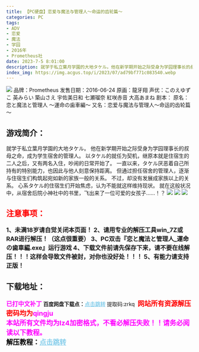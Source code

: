 ```yaml
---
title: 【PC硬盘】恋爱与魔法与管理人～命运的齿轮篇～
categories: PC
tags:
- ADV
- 恋爱
- 魔法
- 学园
- 2016年
- Prometheus社
date: 2023-7-5 8:01:00
description: 就学于私立葉月学園的大地タケル。他在新学期开始之际受身为学园理事长的叔母之命，成为学生宿舍的管理人。以タケル的就任为契机，继原本就是住宿生的二人之后，又有两名入住，吵闹的日常开始了。一直以来，タケル厌恶着自己所持有的特别能力，也因此与他人刻意保持距离。但通过担任宿舍的管理人，逐渐与住宿生们构筑起宛如新的家族一般的关系。
index_img: https://img.acgus.top/i/2023/07/ad79bf771c083540.webp
---
```

![](https://img.acgus.top/i/2023/07/ad79bf771c083540.webp)
品牌：Prometheus
发售日期：2016-06-24
原画：龍牙翔
声优：このえゆずこ 英みらい 築山さえ 宇佐美日和 七瀬瑠奈 紅咲赤音 大高あまね
剧本：
原名：恋と魔法と管理人 ～運命の歯車編～
又名：恋爱与魔法与管理人～命运的齿轮篇～

## 游戏简介：
就学于私立葉月学園的大地タケル。
他在新学期开始之际受身为学园理事长的叔母之命，成为学生宿舍的管理人。
以タケル的就任为契机，继原本就是住宿生的二人之后，又有两名入住，吵闹的日常开始了。
一直以来，タケル厌恶着自己所持有的特别能力，也因此与他人刻意保持距离。
但通过担任宿舍的管理人，逐渐与住宿生们构筑起宛如新的家族一般的关系。
不过，却没有发展成家族以上的关系。
心系タケル的住宿生们开始焦虑，认为不能就这样维持现状。
就在这般状况中，从宿舍后院小神社中的书里，飞出来了一位可爱的女孩子……！？
![](https://img.acgus.top/i/2023/07/3093af75c8083551.webp)
![](https://img.acgus.top/i/2023/07/8366d7722d083547.webp)
![](https://img.acgus.top/i/2023/07/598e96cd35083544.webp)





## <font color=#FF0000 >注意事项：</font>
<font size=3><b>1、未满18岁请自觉关闭本页面！
2、请用专业的解压工具win_7Z或RAR进行解压！（这点很重要）
3、PC双击『恋と魔法と管理人_運命の歯車編.exe』运行游戏
4、下载文件前请先保存下来，请不要在线解压！！！这样会导致文件被封，对你也没好处！！！
5、有能力请支持正版！</b></font>

## 下载地址：
<font color=#FF00FF size=3><b>已打中文补丁</b></font>
<b>百度网盘下载点：</b><a href="https://pan.baidu.com/s/1ZE1ADP-XC2oQst86CILivA?pwd=zrkq" style="color: #87CEEB;"><b>点击跳转</b></a> 提取码:zrkq
<a style="padding: 0" href="https://post.qingju.org/AD/"><img style="max-width:100%" src="https://img.acgus.top/i/2024/07/478f689b8021d8d499ab43d21acf137a.gif" alt=""></a>
<b><font color=#FF0000 size=4>网站所有资源解压密码均为</b></font><b><font color=#FF00FF size=4>qingju</font><font color=#FF0000 ></font></b><br><b><font color=#FF00FF size=4>本站所有文件均为lz4加密格式，不看必解压失败！！请务必阅读以下教程。</b></font><br><b><font color=#000 size=4>解压教程：</b><a href="https://post.qingju.org/tutorial/000/" style="color: #87CEEB;"><b>点击跳转</b></a>
